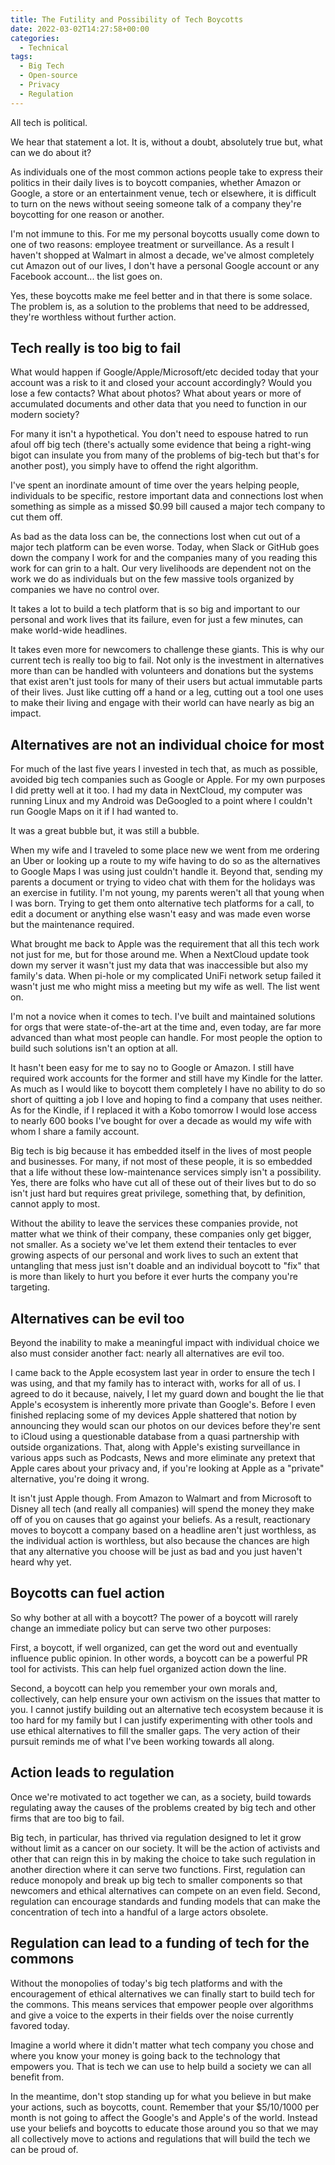 ```yaml
---
title: The Futility and Possibility of Tech Boycotts
date: 2022-03-02T14:27:58+00:00
categories:
  - Technical
tags:
  - Big Tech
  - Open-source
  - Privacy
  - Regulation
---
```


All tech is political.

We hear that statement a lot. It is, without a doubt, absolutely true but, what can we do about it?

As individuals one of the most common actions people take to express their politics in their daily lives is to boycott companies, whether Amazon or Google, a store or an entertainment venue, tech or elsewhere, it is difficult to turn on the news without seeing someone talk of a company they're boycotting for one reason or another.

I'm not immune to this. For me my personal boycotts usually come down to one of two reasons: employee treatment or surveillance. As a result I haven't shopped at Walmart in almost a decade, we've almost completely cut Amazon out of our lives, I don't have a personal Google account or any Facebook account... the list goes on.

Yes, these boycotts make me feel better and in that there is some solace. The problem is, as a solution to the problems that need to be addressed, they're worthless without further action.

## Tech really is too big to fail

What would happen if Google/Apple/Microsoft/etc decided today that your account was a risk to it and closed your account accordingly? Would you lose a few contacts? What about photos? What about years or more of accumulated documents and other data that you need to function in our modern society?

For many it isn't a hypothetical. You don't need to espouse hatred to run afoul off big tech (there's actually some evidence that being a right-wing bigot can insulate you from many of the problems of big-tech but that's for another post), you simply have to offend the right algorithm.

I've spent an inordinate amount of time over the years helping people, individuals to be specific, restore important data and connections lost when something as simple as a missed $0.99 bill caused a major tech company to cut them off.

As bad as the data loss can be, the connections lost when cut out of a major tech platform can be even worse. Today, when Slack or GitHub goes down the company I work for and the companies many of you reading this work for can grin to a halt. Our very livelihoods are dependent not on the work we do as individuals but on the few massive tools organized by companies we have no control over.

It takes a lot to build a tech platform that is so big and important to our personal and work lives that its failure, even for just a few minutes, can make world-wide headlines.

It takes even more for newcomers to challenge these giants. This is why our current tech is really too big to fail. Not only is the investment in alternatives more than can be handled with volunteers and donations but the systems that exist aren't just tools for many of their users but actual immutable parts of their lives. Just like cutting off a hand or a leg, cutting out a tool one uses to make their living and engage with their world can have nearly as big an impact.

## Alternatives are not an individual choice for most

For much of the last five years I invested in tech that, as much as possible, avoided big tech companies such as Google or Apple. For my own purposes I did pretty well at it too. I had my data in NextCloud, my computer was running Linux and my Android was DeGoogled to a point where I couldn't run Google Maps on it if I had wanted to.

It was a great bubble but, it was still a bubble.

When my wife and I traveled to some place new we went from me ordering an Uber or looking up a route to my wife having to do so as the alternatives to Google Maps I was using just couldn't handle it. Beyond that, sending my parents a document or trying to video chat with them for the holidays was an exercise in futility. I'm not young, my parents weren't all that young when I was born. Trying to get them onto alternative tech platforms for a call, to edit a document or anything else wasn't easy and was made even worse but the maintenance required.

What brought me back to Apple was the requirement that all this tech work not just for me, but for those around me. When a NextCloud update took down my server it wasn't just my data that was inaccessible but also my family's data. When pi-hole or my complicated UniFi network setup failed it wasn't just me who might miss a meeting but my wife as well. The list went on.

I'm not a novice when it comes to tech. I've built and maintained solutions for orgs that were state-of-the-art at the time and, even today, are far more advanced than what most people can handle. For most people the option to build such solutions isn't an option at all.

It hasn't been easy for me to say no to Google or Amazon. I still have required work accounts for the former and still have my Kindle for the latter. As much as I would like to boycott them completely I have no ability to do so short of quitting a job I love and hoping to find a company that uses neither. As for the Kindle, if I replaced it with a Kobo tomorrow I would lose access to nearly 600 books I've bought for over a decade as would my wife with whom I share a family account.

Big tech is big because it has embedded itself in the lives of most people and businesses. For many, if not most of these people, it is so embedded that a life without these low-maintenance services simply isn't a possibility. Yes, there are folks who have cut all of these out of their lives but to do so isn't just hard but requires great privilege, something that, by definition, cannot apply to most.

Without the ability to leave the services these companies provide, not matter what we think of their company, these companies only get bigger, not smaller. As a society we've let them extend their tentacles to ever growing aspects of our personal and work lives to such an extent that untangling that mess just isn't doable and an individual boycott to "fix" that is more than likely to hurt you before it ever hurts the company you're targeting.

## Alternatives can be evil too

Beyond the inability to make a meaningful impact with individual choice we also must consider another fact: nearly all alternatives are evil too.

I came back to the Apple ecosystem last year in order to ensure the tech I was using, and that my family has to interact with, works for all of us. I agreed to do it because, naively, I let my guard down and bought the lie that Apple's ecosystem is inherently more private than Google's. Before I even finished replacing some of my devices Apple shattered that notion by announcing they would scan our photos on our devices before they're sent to iCloud using a questionable database from a quasi partnership with outside organizations. That, along with Apple's existing surveillance in various apps such as Podcasts, News and more eliminate any pretext that Apple cares about your privacy and, if you're looking at Apple as a "private" alternative, you're doing it wrong.

It isn't just Apple though. From Amazon to Walmart and from Microsoft to Disney all tech (and really all companies) will spend the money they make off of you on causes that go against your beliefs. As a result, reactionary moves to boycott a company based on a headline aren't just worthless, as the individual action is worthless, but also because the chances are high that any alternative you choose will be just as bad and you just haven't heard why yet.

## Boycotts can fuel action

So why bother at all with a boycott? The power of a boycott will rarely change an immediate policy but can serve two other purposes:

First, a boycott, if well organized, can get the word out and eventually influence public opinion. In other words, a boycott can be a powerful PR tool for activists. This can help fuel organized action down the line.

Second, a boycott can help you remember your own morals and, collectively, can help ensure your own activism on the issues that matter to you. I cannot justify building out an alternative tech ecosystem because it is too hard for my family but I can justify experimenting with other tools and use ethical alternatives to fill the smaller gaps. The very action of their pursuit reminds me of what I've been working towards all along.

## Action leads to regulation

Once we're motivated to act together we can, as a society, build towards regulating away the causes of the problems created by big tech and other firms that are too big to fail.

Big tech, in particular, has thrived via regulation designed to let it grow without limit as a cancer on our society. It will be the action of activists and other that can reign this in by making the choice to take such regulation in another direction where it can serve two functions. First, regulation can reduce monopoly and break up big tech to smaller components so that newcomers and ethical alternatives can compete on an even field. Second, regulation can encourage standards and funding models that can make the concentration of tech into a handful of a large actors obsolete.

## Regulation can lead to a funding of tech for the commons

Without the monopolies of today's big tech platforms and with the encouragement of ethical alternatives we can finally start to build tech for the commons. This means services that empower people over algorithms and give a voice to the experts in their fields over the noise currently favored today.

Imagine a world where it didn't matter what tech company you chose and where you know your money is going back to the technology that empowers you. That is tech we can use to help build a society we can all benefit from.

In the meantime, don't stop standing up for what you believe in but make your actions, such as boycotts, count. Remember that your $5/10/1000 per month is not going to affect the Google's and Apple's of the world. Instead use your beliefs and boycotts to educate those around you so that we may all collectively move to actions and regulations that will build the tech we can be proud of.